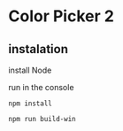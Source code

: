 # Color Picker 2

## instalation
install Node

run in the console


    npm install
    
    npm run build-win
